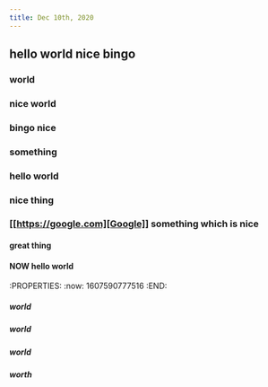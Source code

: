 ```yaml
---
title: Dec 10th, 2020
---
```


## hello world nice bingo
### world
### nice world
### bingo nice
### something
### hello world
### nice thing
### [[https://google.com][Google]] something which is nice
#### great thing
#### NOW hello world
:PROPERTIES:
:now: 1607590777516
:END:
##### world
##### world
##### world
##### worth
######

